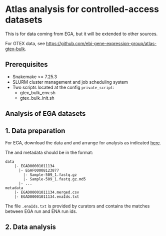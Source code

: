 # Atlas analysis for controlled-access datasets
This is for data coming from EGA, but it will be extended to other sources. 

For GTEX data, see https://github.com/ebi-gene-expression-group/atlas-gtex-bulk.

## Prerequisites
- Snakemake >= 7.25.3
- SLURM cluster management and job scheduling system
- Two scripts located at the config `private_script`:
  - gtex_bulk_env.sh
  - gtex_bulk_init.sh

## Analysis of EGA datasets

## 1. Data preparation
For EGA, download the data and and arrange for analysis as indicated [here](https://github.com/ebi-gene-expression-group/ega_downloader).


The and metadata should be in the format:

```
data
    |- EGAD00001011134
      |- EGAF00008123877
        |- Sample-509_1.fastq.gz
        |- Sample-509_1.fastq.gz.md5
      |- ...
metadata
    |- EGAD00001011134.merged.csv
    |- EGAD00001011134.enaIds.txt
```
The file `.enaIds.txt` is provided by curators and contains the matches between EGA run and ENA run ids.


## 2. Data analysis
